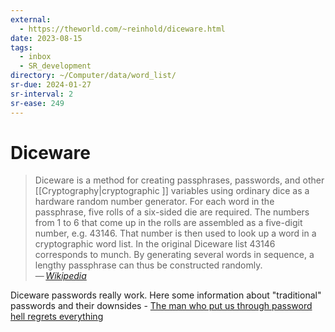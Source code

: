 ```yaml
---
external:
  - https://theworld.com/~reinhold/diceware.html
date: 2023-08-15
tags:
  - inbox
  - SR_development
directory: ~/Computer/data/word_list/
sr-due: 2024-01-27
sr-interval: 2
sr-ease: 249
---
```


# Diceware

> Diceware is a method for creating passphrases, passwords, and other
> [[Cryptography|cryptographic ]] variables using ordinary dice as a hardware
> random number generator. For each word in the passphrase, five rolls of a
> six-sided die are required. The numbers from 1 to 6 that come up in the rolls
> are assembled as a five-digit number, e.g. 43146. That number is then used to
> look up a word in a cryptographic word list. In the original Diceware list
> 43146 corresponds to munch. By generating several words in sequence, a lengthy
> passphrase can thus be constructed randomly.\
> — <cite>[Wikipedia](https://en.wikipedia.org/wiki/Diceware)</cite>

Diceware passwords really work. Here some information about "traditional"
passwords and their downsides - [The man who put us through password hell
regrets
everything](https://www.engadget.com/2017-08-08-nist-new-password-guidelines.html)
